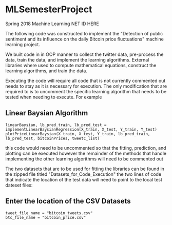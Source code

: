 # MLSemesterProject
Spring 2018
Machine Learning 
NET ID HERE

The following code was constructed to implement the "Detection of public sentiment and its influence on the daily Bitcoin price fluctuations" machine learning project. 

We built code in in OOP manner to collect the twitter data, pre-process the data, train the data, and implement the learning algorithms. 
External libraries where used to compute mathematical equations, construct the learning algorithms, and train the data.

Executing the code will require all code that is not currently commented out needs to stay as it is necessary for execution. 
The only modification that are required to is to uncomment the specific learning algorithm that needs to be tested when needing to execute. 
For example 

   ## Linear Baysian Algorithm
    linearBaysian, lb_pred_train, lb_pred_test = implementLinearBaysianRegression(X_train, X_test, Y_train, Y_test)
    plotPriceLinearBaysian(X_train, X_test, Y_train, lb_pred_train, lb_pred_test, bitcoinPrices, tweetC_list)

this code would need to be uncommented so that the fitting, prediction, and plotting can be executed 
however the remainder of the methods that handle implementing the other learning algorithms will need to be commented out


The two datasets that are to be used for fitting the libraries can be found in the zipped file titled "Datasets_for_Code_Execution"
the two lines of code that indicate the location of the test data will need to point to the local test dateset files:
   ## Enter the location of the CSV Datasets 
    tweet_file_name = "bitcoin_tweets.csv"
    btc_file_name = "bitcoin_price.csv"

